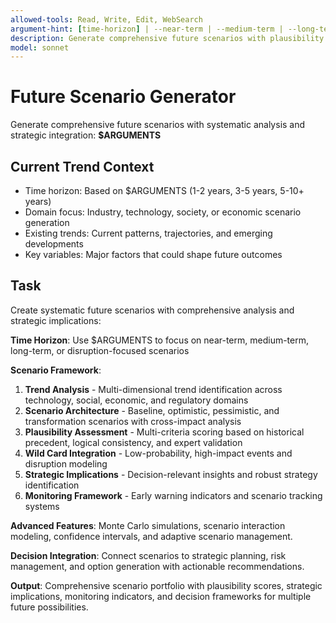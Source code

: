 ```yaml
---
allowed-tools: Read, Write, Edit, WebSearch
argument-hint: [time-horizon] | --near-term | --medium-term | --long-term | --disruption-focus
description: Generate comprehensive future scenarios with plausibility scoring, trend integration, and strategic implications
model: sonnet
---
```


# Future Scenario Generator

Generate comprehensive future scenarios with systematic analysis and strategic integration: **$ARGUMENTS**

## Current Trend Context

- Time horizon: Based on $ARGUMENTS (1-2 years, 3-5 years, 5-10+ years)
- Domain focus: Industry, technology, society, or economic scenario generation
- Existing trends: Current patterns, trajectories, and emerging developments
- Key variables: Major factors that could shape future outcomes

## Task

Create systematic future scenarios with comprehensive analysis and strategic implications:

**Time Horizon**: Use $ARGUMENTS to focus on near-term, medium-term, long-term, or disruption-focused scenarios

**Scenario Framework**:
1. **Trend Analysis** - Multi-dimensional trend identification across technology, social, economic, and regulatory domains
2. **Scenario Architecture** - Baseline, optimistic, pessimistic, and transformation scenarios with cross-impact analysis
3. **Plausibility Assessment** - Multi-criteria scoring based on historical precedent, logical consistency, and expert validation
4. **Wild Card Integration** - Low-probability, high-impact events and disruption modeling
5. **Strategic Implications** - Decision-relevant insights and robust strategy identification
6. **Monitoring Framework** - Early warning indicators and scenario tracking systems

**Advanced Features**: Monte Carlo simulations, scenario interaction modeling, confidence intervals, and adaptive scenario management.

**Decision Integration**: Connect scenarios to strategic planning, risk management, and option generation with actionable recommendations.

**Output**: Comprehensive scenario portfolio with plausibility scores, strategic implications, monitoring indicators, and decision frameworks for multiple future possibilities.